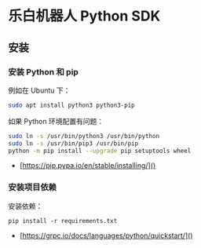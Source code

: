 # 乐白机器人 Python SDK

## 安装

### 安装 Python 和 pip

例如在 Ubuntu 下：
```bash
sudo apt install python3 python3-pip
```

如果 Python 环境配置有问题：
```bash
sudo ln -s /usr/bin/python3 /usr/bin/python
sudo ln -s /usr/bin/pip3 /usr/bin/pip
python -m pip install --upgrade pip setuptools wheel
```

- [https://pip.pypa.io/en/stable/installing/]()

### 安装项目依赖

安装依赖：
```
pip install -r requirements.txt
```

- [https://grpc.io/docs/languages/python/quickstart/]()